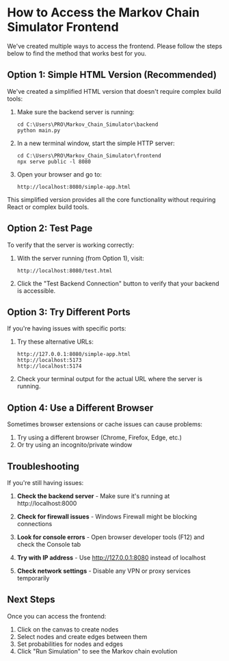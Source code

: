 # How to Access the Markov Chain Simulator Frontend

We've created multiple ways to access the frontend. Please follow the steps below to find the method that works best for you.

## Option 1: Simple HTML Version (Recommended)

We've created a simplified HTML version that doesn't require complex build tools:

1. Make sure the backend server is running:
   ```
   cd C:\Users\PRO\Markov_Chain_Simulator\backend
   python main.py
   ```
   
2. In a new terminal window, start the simple HTTP server:
   ```
   cd C:\Users\PRO\Markov_Chain_Simulator\frontend
   npx serve public -l 8080
   ```

3. Open your browser and go to:
   ```
   http://localhost:8080/simple-app.html
   ```

This simplified version provides all the core functionality without requiring React or complex build tools.

## Option 2: Test Page

To verify that the server is working correctly:

1. With the server running (from Option 1), visit:
   ```
   http://localhost:8080/test.html
   ```

2. Click the "Test Backend Connection" button to verify that your backend is accessible.

## Option 3: Try Different Ports

If you're having issues with specific ports:

1. Try these alternative URLs:
   ```
   http://127.0.0.1:8080/simple-app.html
   http://localhost:5173
   http://localhost:5174
   ```

2. Check your terminal output for the actual URL where the server is running.

## Option 4: Use a Different Browser

Sometimes browser extensions or cache issues can cause problems:

1. Try using a different browser (Chrome, Firefox, Edge, etc.)
2. Or try using an incognito/private window

## Troubleshooting

If you're still having issues:

1. **Check the backend server** - Make sure it's running at http://localhost:8000

2. **Check for firewall issues** - Windows Firewall might be blocking connections

3. **Look for console errors** - Open browser developer tools (F12) and check the Console tab

4. **Try with IP address** - Use http://127.0.0.1:8080 instead of localhost

5. **Check network settings** - Disable any VPN or proxy services temporarily

## Next Steps

Once you can access the frontend:

1. Click on the canvas to create nodes
2. Select nodes and create edges between them
3. Set probabilities for nodes and edges
4. Click "Run Simulation" to see the Markov chain evolution 